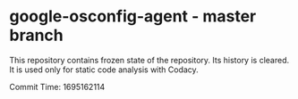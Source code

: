 # google-osconfig-agent - master branch

This repository contains frozen state of the repository.
Its history is cleared. It is used only for static code
analysis with Codacy.

Commit Time: 1695162114